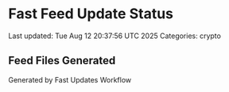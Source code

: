 # Fast Feed Update Status
Last updated: Tue Aug 12 20:37:56 UTC 2025
Categories: crypto

## Feed Files Generated

Generated by Fast Updates Workflow

